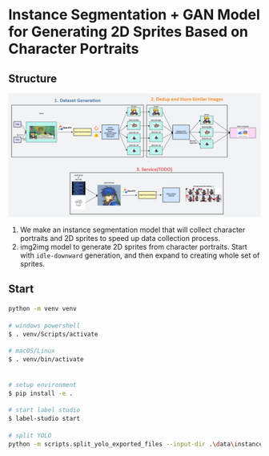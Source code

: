 # Instance Segmentation + GAN Model for Generating 2D Sprites Based on Character Portraits

## Structure

![img](./img/diagram.png)

1. We make an instance segmentation model that will collect character portraits and 2D sprites to speed up data collection process.
2. img2img model to generate 2D sprites from character portraits. Start with `idle-downward` generation, and then expand to creating whole set of sprites.

## Start

```sh
python -m venv venv

# windows powershell
$ . venv/Scripts/activate

# macOS/Linux
$ . venv/bin/activate


# setup environment
$ pip install -e .

# start label studio
$ label-studio start

# split YOLO
python -m scripts.split_yolo_exported_files --input-dir .\data\instance_segmentation_yolo --output-dir .\data\instance_segmentation_yolo
```
